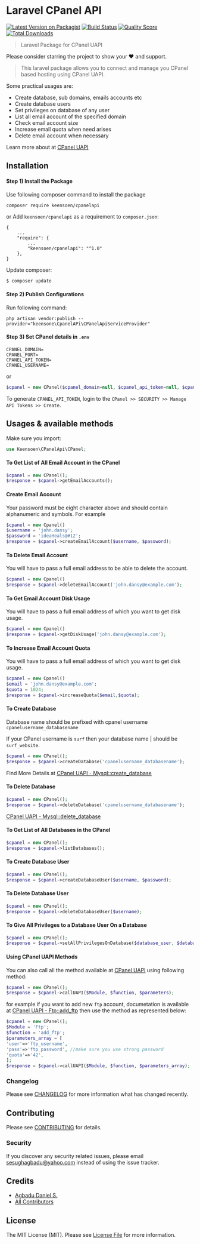 # Laravel CPanel API

[![Latest Version on Packagist](https://img.shields.io/packagist/v/keensoen/cpanel-api.svg?style=flat-square)](https://packagist.org/packages/keensoen/cpanel-api)
[![Build Status](https://img.shields.io/travis/keensoen/cpanel-api/master.svg?style=flat-square)](https://travis-ci.org/keensoen/cpanel-api)
[![Quality Score](https://img.shields.io/scrutinizer/g/keensoen/cpanel-api.svg?style=flat-square)](https://scrutinizer-ci.com/g/keensoen/cpanel-api)
[![Total Downloads](https://img.shields.io/packagist/dt/keensoen/cpanel-api.svg?style=flat-square)](https://packagist.org/packages/keensoen/cpanel-api)


> Laravel Package for CPanel UAPI  
  
Please consider starring the project to show your :heart: and support.  

> This laravel package allows you to connect and manage you CPanel based hosting using CPanel UAPI. 

Some practical usages are:
- Create database, sub domains, emails accounts etc
- Create database users
- Set privileges on database of any user
- List all email account of the specified domain
- Check email account size
- Increase email quota when need arises
- Delete email account when necessary

Learn more about at [CPanel UAPI](https://documentation.cpanel.net/display/DD/Guide+to+cPanel+API+2)

## Installation 

#### Step 1) Install the Package
Use following composer command to install the package
```bash  
composer require keensoen/cpanelapi 
```
or
Add `keensoen/cpanelapi` as a requirement to `composer.json`:

```
{
    ...
    "require": {
        ...
        "keensoen/cpanelapi": "^1.0"
    },
}
```

Update composer:

```
$ composer update
```

#### Step 2) Publish Configurations
Run following command:
```
php artisan vendor:publish --provider="keensone\CpanelAPi\CPanelApiServiceProvider"
```
#### Step 3) Set CPanel details in `.env`
```
CPANEL_DOMAIN= 
CPANEL_PORT=
CPANEL_API_TOKEN=
CPANEL_USERNAME=
```
or

```php
$cpanel = new CPanel($cpanel_domain=null, $cpanel_api_token=null, $cpanel_username=null, $protocol='https', $port=2083);
```

To generate `CPANEL_API_TOKEN`, login to the `CPanel >> SECURITY >> Manage API Tokens >> Create`.

## Usages & available methods 
Make sure you import:
```php
use Keensoen\CPanelApi\CPanel;
```

#### To Get List of All Email Account in the CPanel

```php
$cpanel = new CPanel();  
$response = $cpanel->getEmailAccounts();
```

#### Create Email Account
Your password must be eight character above and should contain alphanumeric and symbols.
For example 

```php
$cpanel = new Cpanel()
$username = 'john.dansy';
$password = 'ideaHeals@#12';
$response = $cpanel->createEmailAccount($username, $password);
``` 

#### To Delete Email Account
You will have to pass a full email address to be able to delete the account.

```php
$cpanel = new Cpanel()
$response = $cpanel->deleteEmailAccount('john.dansy@example.com');
``` 

#### To Get Email Account Disk Usage
You will have to pass a full email address of which you want to get disk usage.

```php
$cpanel = new Cpanel()
$response = $cpanel->getDiskUsage('john.dansy@example.com');
``` 

#### To Increase Email Account Quota
You will have to pass a full email address of which you want to get disk usage.

```php
$cpanel = new Cpanel()
$email = 'john.dansy@example.com';
$quota = 1024;
$response = $cpanel->increaseQuota($email,$quota);
``` 

#### To Create Database
Database name should be prefixed with cpanel username `cpanelusername_databasename`

If your CPanel username is `surf` then your database name 
| should be `surf_website`.

```php
$cpanel = new CPanel();
$response = $cpanel->createDatabase('cpanelusername_databasename');
```
Find More Details at [CPanel UAPI - Mysql::create_database](https://documentation.cpanel.net/display/DD/UAPI+Functions+-+Mysql::create_database)

#### To Delete Database

```php
$cpanel = new CPanel();  
$response = $cpanel->deleteDatabase('cpanelusername_databasename');
```

[CPanel UAPI - Mysql::delete_database](https://documentation.cpanel.net/display/DD/UAPI+Functions+-+Mysql%3A%3Adelete_database)

#### To Get List of All Databases in the CPanel

```php
$cpanel = new CPanel();  
$response = $cpanel->listDatabases();
```
#### To Create Database User

```php
$cpanel = new CPanel();  
$response = $cpanel->createDatabaseUser($username, $password);
```
#### To Delete Database User

```php
$cpanel = new CPanel();  
$response = $cpanel->deleteDatabaseUser($username);
```

#### To Give All Privileges to a Database User On a Database

```php
$cpanel = new CPanel();  
$response = $cpanel->setAllPrivilegesOnDatabase($database_user, $database_name);
```

#### Using CPanel UAPI Methods
You can also call all the method available at  [CPanel UAPI](https://documentation.cpanel.net/display/DD/Guide+to+UAPI) using following method:
```php
$cpanel = new CPanel();  
$response = $cpanel->callUAPI($Module, $function, $parameters);
```
for example if you want to add new `ftp` account, documetation is available at [CPanel UAPI - Ftp::add_ftp](https://documentation.cpanel.net/display/DD/UAPI+Functions+-+Ftp%3A%3Aadd_ftp) then use the method as represented below:
```php
$cpanel = new CPanel();  
$Module = 'Ftp';
$function = 'add_ftp';
$parameters_array = [
'user'=>'ftp_username',
'pass'=>'ftp_password', //make sure you use strong password
'quota'=>'42',
];
$response = $cpanel->callUAPI($Module, $function, $parameters_array);
```


### Changelog

Please see [CHANGELOG](CHANGELOG.md) for more information what has changed recently.

## Contributing

Please see [CONTRIBUTING](CONTRIBUTING.md) for details.

### Security

If you discover any security related issues, please email sesughagbadu@yahoo.com instead of using the issue tracker.

## Credits

- [Agbadu Daniel S.](https://github.com/keensoen)
- [All Contributors](../../contributors)

## License

The MIT License (MIT). Please see [License File](LICENSE.md) for more information.